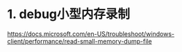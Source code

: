 # 1. debug小型内存录制








https://docs.microsoft.com/en-US/troubleshoot/windows-client/performance/read-small-memory-dump-file






































